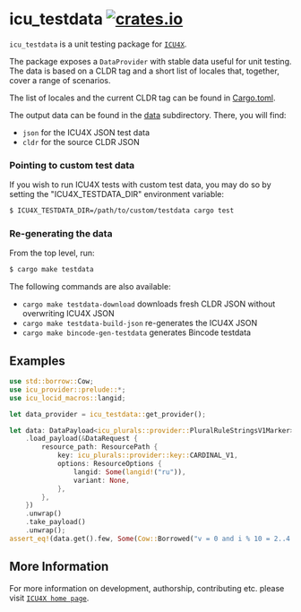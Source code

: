 # icu_testdata [![crates.io](http://meritbadge.herokuapp.com/icu_testdata)](https://crates.io/crates/icu_testdata)

`icu_testdata` is a unit testing package for [`ICU4X`].

The package exposes a `DataProvider` with stable data useful for unit testing. The data is
based on a CLDR tag and a short list of locales that, together, cover a range of scenarios.

The list of locales and the current CLDR tag can be found in [Cargo.toml](./Cargo.toml).

The output data can be found in the [data](./data/) subdirectory. There, you will find:

- `json` for the ICU4X JSON test data
- `cldr` for the source CLDR JSON

### Pointing to custom test data

If you wish to run ICU4X tests with custom test data, you may do so by setting the "ICU4X_TESTDATA_DIR" environment variable:

```bash
$ ICU4X_TESTDATA_DIR=/path/to/custom/testdata cargo test
```

### Re-generating the data

From the top level, run:

```bash
$ cargo make testdata
```

The following commands are also available:

- `cargo make testdata-download` downloads fresh CLDR JSON without overwriting ICU4X JSON
- `cargo make testdata-build-json` re-generates the ICU4X JSON
- `cargo make bincode-gen-testdata` generates Bincode testdata

## Examples

```rust
use std::borrow::Cow;
use icu_provider::prelude::*;
use icu_locid_macros::langid;

let data_provider = icu_testdata::get_provider();

let data: DataPayload<icu_plurals::provider::PluralRuleStringsV1Marker> = data_provider
    .load_payload(&DataRequest {
        resource_path: ResourcePath {
            key: icu_plurals::provider::key::CARDINAL_V1,
            options: ResourceOptions {
                langid: Some(langid!("ru")),
                variant: None,
            },
        },
    })
    .unwrap()
    .take_payload()
    .unwrap();
assert_eq!(data.get().few, Some(Cow::Borrowed("v = 0 and i % 10 = 2..4 and i % 100 != 12..14")));
```

[`ICU4X`]: ../icu/index.html

## More Information

For more information on development, authorship, contributing etc. please visit [`ICU4X home page`](https://github.com/unicode-org/icu4x).
